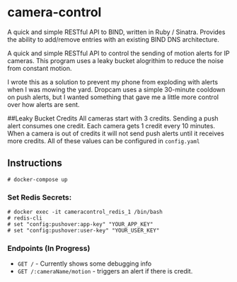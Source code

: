 # camera-control

A quick and simple RESTful API to BIND, written in Ruby / Sinatra. Provides the ability to add/remove entries with an existing BIND DNS architecture.

A quick and simple RESTful API to control the sending of motion alerts for IP cameras. This program uses a leaky bucket alogrithim to reduce the noise from constant motion.

I wrote this as a solution to prevent my phone from exploding with alerts when I was mowing the yard. Dropcam uses a simple 30-minute cooldown on push alerts, but I wanted something that gave me a little more control over how alerts are sent.

##Leaky Bucket Credits
All cameras start with 3 credits. Sending a push alert consumes one credit. Each camera gets 1 credit every 10 minutes. When a camera is out of credits it will not send push alerts until it receives more credits. All of these values can be configured in `config.yaml`

## Instructions
    # docker-compose up
    
### Set Redis Secrets:
    # docker exec -it cameracontrol_redis_1 /bin/bash
    # redis-cli
    # set "config:pushover:app-key" "YOUR_APP_KEY"
    # set "config:pushover:user-key" "YOUR_USER_KEY"
### Endpoints (In Progress)
* `GET /` - Currently shows some debugging info
* `GET /:cameraName/motion` - triggers an alert if there is credit.
